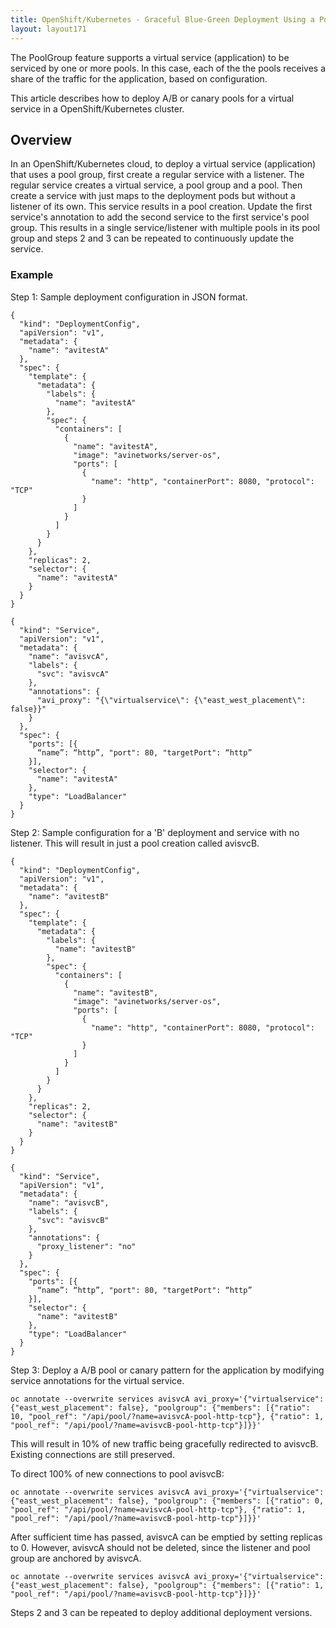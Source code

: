 ```yaml
---
title: OpenShift/Kubernetes - Graceful Blue-Green Deployment Using a Pool Group
layout: layout171
---
```

The PoolGroup feature supports a virtual service (application) to be serviced by one or more pools. In this case, each of the the pools receives a share of the traffic for the application, based on configuration.

This article describes how to deploy A/B or canary pools for a virtual service in a OpenShift/Kubernetes cluster.

## Overview

In an OpenShift/Kubernetes cloud, to deploy a virtual service (application) that uses a pool group, first create a regular service with a listener. The regular service creates a virtual service, a pool group and a pool. Then create a service with just maps to the deployment pods but without a listener of its own. This service results in a pool creation. Update the first service's annotation to add the second service to the first service's pool group. This results in a single service/listener with multiple pools in its pool group and steps 2 and 3 can be repeated to continuously update the service.

### Example

Step 1: Sample deployment configuration in JSON format.

<pre><code class="language-lua">{
  "kind": "DeploymentConfig",
  "apiVersion": "v1",
  "metadata": { 
    "name": "avitestA" 
  },
  "spec": {
    "template": {
      "metadata": {
        "labels": { 
          "name": "avitestA"
        },
        "spec": {
          "containers": [
            {
              "name": "avitestA",
              "image": "avinetworks/server-os",
              "ports": [
                { 
                  "name": "http", "containerPort": 8080, "protocol": "TCP" 
                }
              ]
            }
          ]
        }
      }
    },
    "replicas": 2,
    "selector": { 
      "name": "avitestA" 
    }
  }
}

{
  "kind": "Service",
  "apiVersion": "v1",
  "metadata": {
    "name": "avisvcA",
    "labels": { 
      "svc": "avisvcA" 
    },
    "annotations": {
      "avi_proxy": "{\"virtualservice\": {\"east_west_placement\": false}}"
    }
  },
  "spec": {
    "ports": [{ 
      “name”: “http”, "port": 80, "targetPort": “http” 
    }],
    "selector": { 
      "name": "avitestA" 
    },
    "type": "LoadBalancer"
  }
}</code></pre>  

Step 2: Sample configuration for a 'B' deployment and service with no listener. This will result in just a pool creation called avisvcB.

<pre><code class="language-lua">{
  "kind": "DeploymentConfig",
  "apiVersion": "v1",
  "metadata": { 
    "name": "avitestB" 
  },
  "spec": {
    "template": {
      "metadata": {
        "labels": { 
          "name": "avitestB"
        },
        "spec": {
          "containers": [
            {
              "name": "avitestB",
              "image": "avinetworks/server-os",
              "ports": [
                { 
                  "name": "http", "containerPort": 8080, "protocol": "TCP" 
                }
              ]
            }
          ]
        }
      }
    },
    "replicas": 2,
    "selector": { 
      "name": "avitestB" 
    }
  }
}

{
  "kind": "Service",
  "apiVersion": "v1",
  "metadata": {
    "name": "avisvcB",
    "labels": { 
      "svc": "avisvcB" 
    },
    "annotations": {
      "proxy_listener": "no"
    }
  },
  "spec": {
    "ports": [{ 
      “name”: “http”, "port": 80, "targetPort": “http” 
    }],
    "selector": { 
      "name": "avitestB" 
    },
    "type": "LoadBalancer"
  }
}</code></pre>  

Step 3: Deploy a A/B pool or canary pattern for the application by modifying service annotations for the virtual service.

<pre><code class="language-lua">oc annotate --overwrite services avisvcA avi_proxy='{"virtualservice": {"east_west_placement": false}, "poolgroup": {"members": [{"ratio": 10, "pool_ref": "/api/pool/?name=avisvcA-pool-http-tcp"}, {"ratio": 1, "pool_ref": "/api/pool/?name=avisvcB-pool-http-tcp"}]}}'</code></pre>  

This will result in 10% of new traffic being gracefully redirected to avisvcB. Existing connections are still preserved.

To direct 100% of new connections to pool avisvcB:

<pre><code class="language-lua">oc annotate --overwrite services avisvcA avi_proxy='{"virtualservice": {"east_west_placement": false}, "poolgroup": {"members": [{"ratio": 0, "pool_ref": "/api/pool/?name=avisvcA-pool-http-tcp"}, {"ratio": 1, "pool_ref": "/api/pool/?name=avisvcB-pool-http-tcp"}]}}'</code></pre>  

After sufficient time has passed, avisvcA can be emptied by setting replicas to 0. However, avisvcA should not be deleted, since the listener and pool group are anchored by avisvcA.

<pre><code class="language-lua">oc annotate --overwrite services avisvcA avi_proxy='{"virtualservice": {"east_west_placement": false}, "poolgroup": {"members": [{"ratio": 1, "pool_ref": "/api/pool/?name=avisvcB-pool-http-tcp"}]}}'</code></pre>  

Steps 2 and 3 can be repeated to deploy additional deployment versions.

